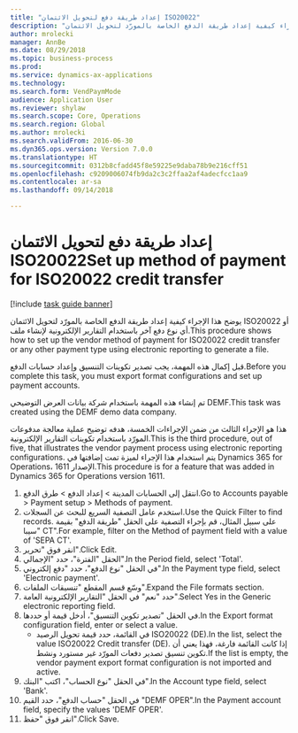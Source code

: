 ```yaml
--- 
title: "إعداد طريقة دفع لتحويل الائتمان ISO20022"
description: "يوضح هذا الإجراء كيفية إعداد طريقة الدفع الخاصة بالمورّد لتحويل الائتمان ISO20022 أو أي نوع دفع آخر باستخدام التقارير الإلكترونية لإنشاء ملف."
author: mrolecki
manager: AnnBe
ms.date: 08/29/2018
ms.topic: business-process
ms.prod: 
ms.service: dynamics-ax-applications
ms.technology: 
ms.search.form: VendPaymMode
audience: Application User
ms.reviewer: shylaw
ms.search.scope: Core, Operations
ms.search.region: Global
ms.author: mrolecki
ms.search.validFrom: 2016-06-30
ms.dyn365.ops.version: Version 7.0.0
ms.translationtype: HT
ms.sourcegitcommit: 0312b8cfadd45f8e59225e9daba78b9e216cff51
ms.openlocfilehash: c9209006074fb9da2c3c2ffaa2af4adecfcc1aa9
ms.contentlocale: ar-sa
ms.lasthandoff: 09/14/2018

---
```

# <a name="set-up-method-of-payment-for-iso20022-credit-transfer"></a><span data-ttu-id="13ee2-103">إعداد طريقة دفع لتحويل الائتمان ISO20022</span><span class="sxs-lookup"><span data-stu-id="13ee2-103">Set up method of payment for ISO20022 credit transfer</span></span>

[!include [task guide banner](../../includes/task-guide-banner.md)]

<span data-ttu-id="13ee2-104">يوضح هذا الإجراء كيفية إعداد طريقة الدفع الخاصة بالمورّد لتحويل الائتمان ISO20022 أو أي نوع دفع آخر باستخدام التقارير الإلكترونية لإنشاء ملف.</span><span class="sxs-lookup"><span data-stu-id="13ee2-104">This procedure shows how to set up the vendor method of payment for ISO20022 credit transfer or any other payment type using electronic reporting to generate a file.</span></span> 

<span data-ttu-id="13ee2-105">قبل إكمال هذه المهمة، يجب تصدير تكوينات التنسيق وإعداد حسابات الدفع.</span><span class="sxs-lookup"><span data-stu-id="13ee2-105">Before you complete this task, you must export format configurations and set up payment accounts.</span></span>

<span data-ttu-id="13ee2-106">تم إنشاء هذه المهمة باستخدام شركة بيانات العرض التوضيحي DEMF.</span><span class="sxs-lookup"><span data-stu-id="13ee2-106">This task was created using the DEMF demo data company.</span></span>

<span data-ttu-id="13ee2-107">هذا هو الإجراء الثالث من ضمن الإجراءات الخمسة، هدفه توضيح عملية معالجة مدفوعات المورّد باستخدام تكوينات التقارير الإلكترونية.</span><span class="sxs-lookup"><span data-stu-id="13ee2-107">This is the third procedure, out of five, that illustrates the vendor payment process using electronic reporting configurations.</span></span> <span data-ttu-id="13ee2-108">يتم استخدام هذا الإجراء لميزة تمت إضافتها في Dynamics 365 for Operations، الإصدار 1611.</span><span class="sxs-lookup"><span data-stu-id="13ee2-108">This procedure is for a feature that was added in Dynamics 365 for Operations version 1611.</span></span>

1. <span data-ttu-id="13ee2-109">انتقل إلى الحسابات المدينة > إعداد الدفع‬ > طرق الدفع.</span><span class="sxs-lookup"><span data-stu-id="13ee2-109">Go to Accounts payable > Payment setup > Methods of payment.</span></span>
2. <span data-ttu-id="13ee2-110">استخدم عامل التصفية السريع للبحث عن السجلات.</span><span class="sxs-lookup"><span data-stu-id="13ee2-110">Use the Quick Filter to find records.</span></span> <span data-ttu-id="13ee2-111">على سبيل المثال، قم بإجراء التصفية على الحقل "طريقة الدفع" بقيمة "سيبا CT".</span><span class="sxs-lookup"><span data-stu-id="13ee2-111">For example, filter on the Method of payment field with a value of 'SEPA CT'.</span></span>
3. <span data-ttu-id="13ee2-112">انقر فوق "تحرير".</span><span class="sxs-lookup"><span data-stu-id="13ee2-112">Click Edit.</span></span>
4. <span data-ttu-id="13ee2-113">الحقل "الفترة"، حدد "الإجمالي".</span><span class="sxs-lookup"><span data-stu-id="13ee2-113">In the Period field, select 'Total'.</span></span>
5. <span data-ttu-id="13ee2-114">في الحقل "نوع الدفع"، حدد "دفع إلكتروني".</span><span class="sxs-lookup"><span data-stu-id="13ee2-114">In the Payment type field, select 'Electronic payment'.</span></span>
6. <span data-ttu-id="13ee2-115">وسّع قسم المقطع "تنسيقات الملفات".</span><span class="sxs-lookup"><span data-stu-id="13ee2-115">Expand the File formats section.</span></span>
7. <span data-ttu-id="13ee2-116">حدد "نعم" في الحقل "التقارير الإلكترونية العامة‬".</span><span class="sxs-lookup"><span data-stu-id="13ee2-116">Select Yes in the Generic electronic reporting field.</span></span>
8. <span data-ttu-id="13ee2-117">في الحقل "تصدير تكوين التنسيق‬"، أدخل قيمة أو حددها.</span><span class="sxs-lookup"><span data-stu-id="13ee2-117">In the Export format configuration field, enter or select a value.</span></span>
    * <span data-ttu-id="13ee2-118">في القائمة، حدد قيمة تحويل الرصيد ISO20022 (DE).</span><span class="sxs-lookup"><span data-stu-id="13ee2-118">In the list, select the value ISO20022 Credit transfer (DE).</span></span> <span data-ttu-id="13ee2-119">إذا كانت القائمة فارغة، فهذا يعني أن تكوين تنسيق تصدير دفعات المورّد غير مستورد ونشط.</span><span class="sxs-lookup"><span data-stu-id="13ee2-119">If the list is empty, the vendor payment export format configuration is not imported and active.</span></span>  
9. <span data-ttu-id="13ee2-120">في الحقل "نوع الحساب"، اكتب "البنك‬".</span><span class="sxs-lookup"><span data-stu-id="13ee2-120">In the Account type field, select 'Bank'.</span></span>
10. <span data-ttu-id="13ee2-121">في الحقل "حساب الدفع"، حدد القيم "DEMF OPER".</span><span class="sxs-lookup"><span data-stu-id="13ee2-121">In the Payment account field, specify the values 'DEMF OPER'.</span></span>
11. <span data-ttu-id="13ee2-122">انقر فوق "حفظ".</span><span class="sxs-lookup"><span data-stu-id="13ee2-122">Click Save.</span></span>


